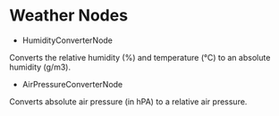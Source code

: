 # Weather Nodes

- HumidityConverterNode

Converts the relative humidity (%) and temperature (°C) to an absolute humidity (g/m3).

- AirPressureConverterNode

Converts absolute air pressure (in hPA) to a relative air pressure.
